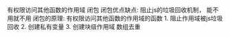 有权限访问其他函数的作用域 闭包
闭包优点缺点:
    阻止js的垃圾回收机制， 能不用就不用
    闭包的原理: 有权限访问其他函数的作用域的函数
    1. 阻止作用域被js垃圾回收
    2. 创建私有变量
    3. 创建块级作用域
    数组去重
